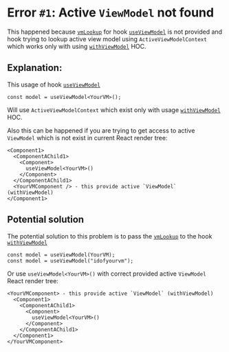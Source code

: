# Error `#1`: Active `ViewModel` not found

This happened because [`vmLookup`](/api/other/view-model-lookup) for hook [`useViewModel`](/react/api/use-view-model) is not provided and hook trying to lookup active view model using `ActiveViewModelContext` which works only with using [`withViewModel`](/react/api/with-view-model) HOC.

## Explanation:

This usage of hook [`useViewModel`](/react/api/use-view-model)

```tsx
const model = useViewModel<YourVM>();
```

Will use `ActiveViewModelContext` which exist only with usage [`withViewModel`](/react/api/with-view-model) HOC.

Also this can be happened if you are trying to get access to active `ViewModel` which is not exist in current React render tree:

```tsx
<Component1>
  <ComponentAChild1>
    <Component>
      useViewModel<YourVM>()
    </Component>
  </ComponentAChild1>
  <YourVMComponent /> - this provide active `ViewModel` (withViewModel)
</Component1>
```

## Potential solution

The potential solution to this problem is to pass the [`vmLookup`](/api/other/view-model-lookup) to the hook [`withViewModel`](/react/api/with-view-model)

```tsx
const model = useViewModel(YourVM);
const model = useViewModel("idofyourvm");
```

Or use `useViewModel<YourVM>()` with correct provided active `ViewModel` React render tree:

```tsx
<YourVMComponent> - this provide active `ViewModel` (withViewModel)
  <Component1>
    <ComponentAChild1>
      <Component>
        useViewModel<YourVM>()
      </Component>
    </ComponentAChild1>
  </Component1>
</YourVMComponent>
```
